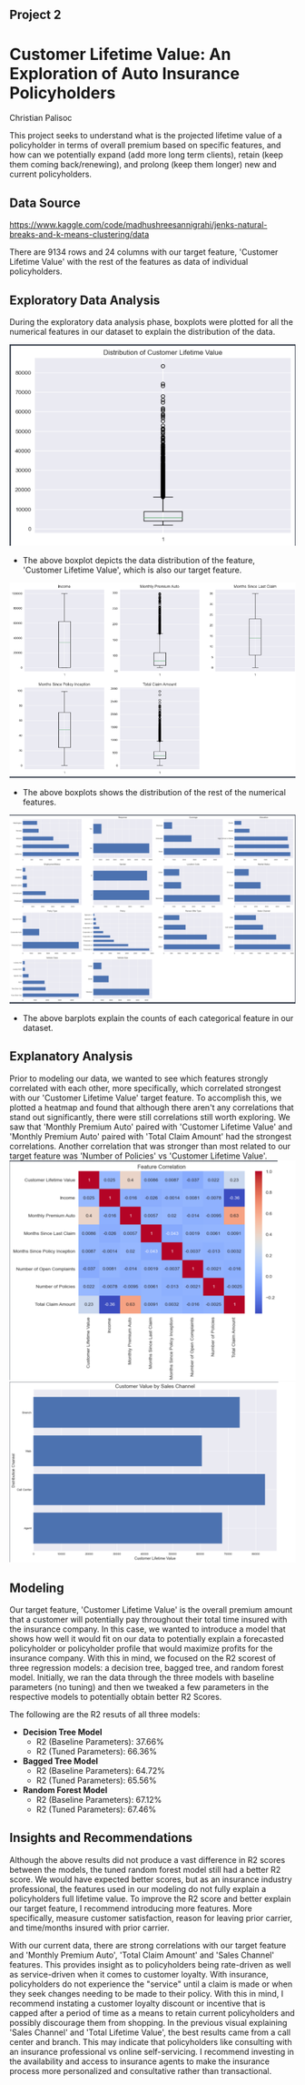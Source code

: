 ## Project 2

# Customer Lifetime Value: An Exploration of Auto Insurance Policyholders
Christian Palisoc

This project seeks to understand what is the projected lifetime value of a policyholder in terms of overall premium based on specific features, and how can we 
potentially expand (add more long term clients), retain (keep them coming back/renewing), and prolong (keep them longer) new and current policyholders.

## Data Source
https://www.kaggle.com/code/madhushreesannigrahi/jenks-natural-breaks-and-k-means-clustering/data

There are 9134 rows and 24 columns with our target feature, 'Customer Lifetime Value' with the rest of the features as data of individual policyholders.

## Exploratory Data Analysis

During the exploratory data analysis phase, boxplots were plotted for all the numerical features in our dataset to explain the distribution of the data. 


![CLV box](https://github.com/cipalisoc/Project2/blob/main/cust%20lifetime%20value%20boxplot.png?raw=true)
- The above boxplot depicts the data distribution of the feature, 'Customer Lifetime Value', which is also our target feature.

![num boxes](https://github.com/cipalisoc/Project2/blob/main/num%20features%20boxplots.png?raw=true)
- The above boxplots shows the distribution of the rest of the numerical features.

![cat bars](https://github.com/cipalisoc/Project2/blob/main/cat%20features%20bars.png?raw=true)
- The above barplots explain the counts of each categorical feature in our dataset.

## Explanatory Analysis
Prior to modeling our data, we wanted to see which features strongly correlated with each other, more specifically, which correlated strongest with our 'Customer
Lifetime Value' target feature. To accomplish this, we plotted a heatmap and found that although there aren't any correlations that stand out significantly, there
were still correlations still worth exploring. We saw that 'Monthly Premium Auto' paired with 'Customer Lifetime Value' and 'Monthly Premium Auto' paired with 
'Total Claim Amount' had the strongest correlations. Another correlation that was stronger than most related to our target feature was 'Number of Policies' vs 
'Customer Lifetime Value'.
![heatmap](https://github.com/cipalisoc/Project2/blob/main/heatmap.png?raw=true)
![sales_chan](https://github.com/cipalisoc/Project2/blob/main/val%20by%20sales%20channel.png?raw=true)

## Modeling
Our target feature, 'Customer Lifetime Value' is the overall premium amount that a customer will potentially pay throughout their total time insured with the
insurance company. In this case, we wanted to introduce a model that shows how well it would fit on our data to potentially explain a forecasted policyholder or
policyholder profile that would maximize profits for the insurance company. With this in mind, we focused on the R2 scorest of three regression models: a decision
tree, bagged tree, and random forest model. Initially, we ran the data through the three models with baseline parameters (no tuning) and then we tweaked a few 
parameters in the respective models to potentially obtain better R2 Scores.

The following are the R2 resuts of all three models:

- **Decision Tree Model**
  - R2 (Baseline Parameters): 37.66%
  - R2 (Tuned Parameters):    66.36%
- **Bagged Tree Model**
  - R2 (Baseline Parameters): 64.72%
  - R2 (Tuned Parameters):    65.56%
- **Random Forest Model**
  - R2 (Baseline Parameters): 67.12%
  - R2 (Tuned Parameters):    67.46%
  
## Insights and Recommendations
Although the above results did not produce a vast difference in R2 scores between the models, the tuned random forest model still had a better R2 score. We would 
have expected better scores, but as an insurance industry professional, the features used in our modeling do not fully explain a policyholders full lifetime value.
To improve the R2 score and better explain our target feature, I recommend introducing more features. More specifically, measure customer satisfaction, reason for
leaving prior carrier, and time/months insured with prior carrier. 

With our current data, there are strong correlations with our target feature and 'Monthly Premium Auto', 'Total Claim Amount' and 'Sales Channel' features. This 
provides insight as to policyholders being rate-driven as well as service-driven when it comes to customer loyalty. With insurance, policyholders do
not experience the "service" until a claim is made or when they seek changes needing to be made to their policy. With this in mind, I recommend instating a customer
loyalty discount or incentive that is capped after a period of time as a means to retain current policyholders and possibly discourage them from shopping. In the
previous visual explaining 'Sales Channel' and 'Total Lifetime Value', the best results came from a call center and branch. This may indicate that policyholders 
like consulting with an insurance professional vs online self-servicing. I recommend investing in the availability and access to insurance agents to make the
insurance process more personalized and consultative rather than transactional.  
